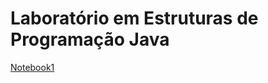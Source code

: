 # Laboratório em Estruturas de Programação Java

[Notebook1](notebook/lab02-java-estruturas-ra166364.ipynb)